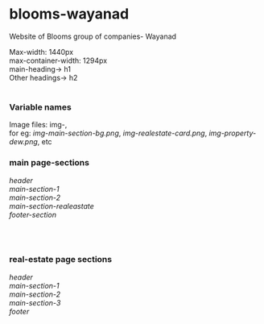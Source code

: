 # blooms-wayanad
Website of Blooms group of companies- Wayanad

Max-width: 1440px<br>
max-container-width: 1294px<br>
main-heading->  h1<br>
Other headings-> h2<br>
<br>

### Variable names
Image files: img-<identifiable-name>, <br>
for eg: *img-main-section-bg.png*, *img-realestate-card.png*, *img-property-dew.png*, etc <br>


### main page-sections
*header* <br>
*main-section-1* <br>
*main-section-2* <br>
    *main-section-realeastate* <br>
*footer-section*

<br><br>

### real-estate page sections
*header*<br>
*main-section-1* <br>
*main-section-2* <br>
*main-section-3* <br>
*footer*